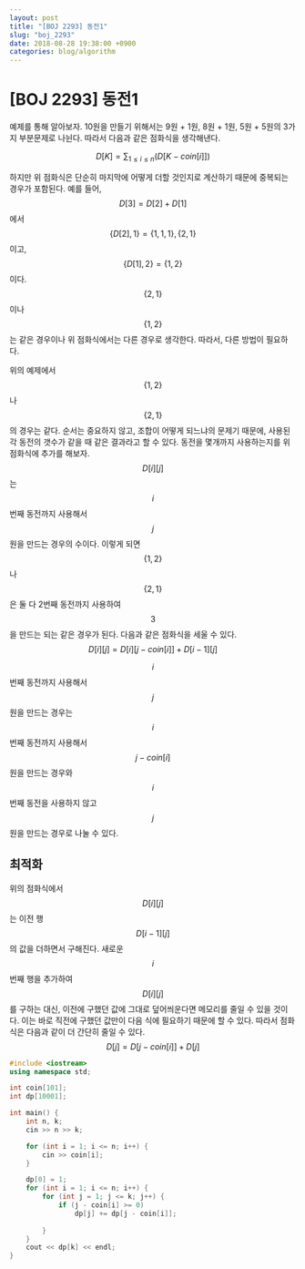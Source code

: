 ```yaml
---
layout: post
title: "[BOJ 2293] 동전1"
slug: "boj_2293"
date: 2018-08-28 19:38:00 +0900
categories: blog/algorithm
---
```


# [BOJ 2293] 동전1

예제를 통해 알아보자. 10원을 만들기 위해서는  9원 + 1원, 8원 + 1원, 5원 + 5원의 3가지 부분문제로 나뉜다. 따라서 다음과 같은 점화식을 생각해낸다. 


$$
D[K] = \sum_{1\leq i \leq n}(D[K-coin[i]])
$$


하지만 위 점화식은 단순히 마지막에 어떻게 더할 것인지로 계산하기 때문에 중복되는 경우가 포함된다. 예를 들어,  $$D[3] = D[2]+D[1]$$ 에서 $$\{D[2], 1\} = \{1,1,1\},\{2,1\}$$  이고, $$\{D[1], 2\} = \{1,2\}$$ 이다. $$\{2,1\}$$ 이나 $$\{1,2\}$$ 는 같은 경우이나 위 점화식에서는 다른 경우로 생각한다. 따라서, 다른 방법이 필요하다.



위의 예제에서 $$\{1,2\} $$ 나 $$\{2,1\}$$ 의 경우는 같다. 순서는 중요하지 않고, 조합이 어떻게 되느냐의 문제기 때문에, 사용된 각 동전의 갯수가 같을 때 같은 결과라고 할 수 있다.  동전을 몇개까지 사용하는지를 위 점화식에 추가를 해보자. $$D[i][j]$$ 는 $$i$$ 번째 동전까지 사용해서 $$j$$ 원을 만드는 경우의 수이다. 이렇게 되면 $$\{1, 2\}$$ 나 $$\{2, 1\}$$ 은 둘 다 2번째 동전까지 사용하여 $$3$$ 을 만드는 되는 같은 경우가 된다. 다음과 같은 점화식을 세울 수 있다.
$$
D[i][j] = D[i][j-coin[i]] + D[i-1][j]
$$


$$i$$ 번째 동전까지 사용해서 $$j$$ 원을 만드는 경우는 $$i$$ 번째 동전까지 사용해서 $$j -coin[i]$$ 원을 만드는 경우와 $$i$$ 번째 동전을 사용하지 않고 $$j$$ 원을 만드는 경우로 나눌 수 있다. 



## 최적화

위의 점화식에서 $$D[i][j]$$ 는 이전 행 $$D[i-1][j]$$ 의 값을 더하면서 구해진다. 새로운 $$i$$ 번째 행을 추가하여 $$D[i][j]$$ 를 구하는 대신, 이전에 구했던 값에 그대로 덮어씌운다면 메모리를 줄일 수 있을 것이다. 이는 바로 직전에 구했던 값만이 다음 식에 필요하기 때문에 할 수 있다. 따라서 점화식은 다음과 같이 더 간단히 줄일 수 있다.
$$
D[j] = D[j-coin[i]] + D[j]
$$


```c++
#include <iostream>
using namespace std;

int coin[101];
int dp[10001];

int main() {
	int n, k;
	cin >> n >> k;

	for (int i = 1; i <= n; i++) {
		cin >> coin[i];
	}

	dp[0] = 1;
	for (int i = 1; i <= n; i++) {
		for (int j = 1; j <= k; j++) {
			if (j - coin[i] >= 0)
				dp[j] += dp[j - coin[i]];
			
		}
	}
	cout << dp[k] << endl;
}
```

